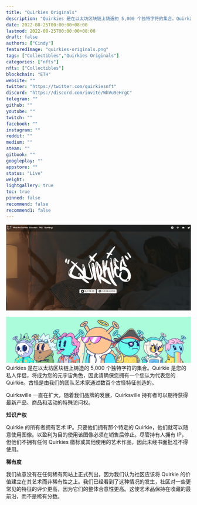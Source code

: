 ```yaml
---
title: "Quirkies Originals"
description: "Quirkies 是在以太坊区块链上铸造的 5,000 个独特字符的集合。Quirkie 是您的私人伴侣，将成为您的元宇宙角色，因此请确保您拥有一个您认为代表您的 Quirkie。古怪是由我们的团队艺术家通过数百个古怪特征创造的。"
date: 2022-08-25T00:00:00+08:00
lastmod: 2022-08-25T00:00:00+08:00
draft: false
authors: ["Cindy"]
featuredImage: "quirkies-originals.png"
tags: ["Collectibles","Quirkies Originals"]
categories: ["nfts"]
nfts: ["Collectibles"]
blockchain: "ETH"
website: ""
twitter: "https://twitter.com/quirkiesnft"
discord: "https://discord.com/invite/WhVu9eHrgC"
telegram: ""
github: ""
youtube: ""
twitch: ""
facebook: ""
instagram: ""
reddit: ""
medium: ""
steam: ""
gitbook: ""
googleplay: ""
appstore: ""
status: "Live"
weight: 
lightgallery: true
toc: true
pinned: false
recommend: false
recommend1: false
---
```

![NFT](image-20220824165525082.png)

![NFT](image-20220824165556571.png)Quirkies 是在以太坊区块链上铸造的 5,000 个独特字符的集合。Quirkie 是您的私人伴侣，将成为您的元宇宙角色，因此请确保您拥有一个您认为代表您的 Quirkie。古怪是由我们的团队艺术家通过数百个古怪特征创造的。

Quirksville 一直在扩大，随着我们品牌的发展，Quirksville 持有者可以期待获得最新产品、商品和活动的特殊访问权。

**知识产权**

Quirkie 的所有者拥有艺术 IP。只要他们拥有那个特定的 Quirkie，他们就可以随意使用图像。以盈利为目的使用该图像必须在销售后停止。尽管持有人拥有 IP，但他们不拥有任何 Quirkies 徽标或其他使用的艺术作品，因此未经书面批准不得使用。

**稀有度**

我们故意没有在任何稀有网站上正式列出，因为我们认为社区应该将 Quirkie 的价值建立在其艺术而非稀有性之上。我们已经看到了这种情况的发生，社区对一些更常见的特征的评价更高，因为它们的整体合意性更高。这使艺术品保持在收藏的最前沿，而不是稀有分数。